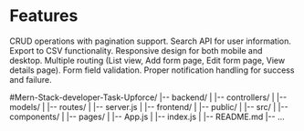 
# Features
CRUD operations with pagination support.
Search API for user information.
Export to CSV functionality.
Responsive design for both mobile and desktop.
Multiple routing (List view, Add form page, Edit form page, View details page).
Form field validation.
Proper notification handling for success and failure.

#Mern-Stack-developer-Task-Upforce/
|-- backend/
|   |-- controllers/
|   |-- models/
|   |-- routes/
|   |-- server.js
|
|-- frontend/
|   |-- public/
|   |-- src/
|       |-- components/
|       |-- pages/
|       |-- App.js
|       |-- index.js
|
|-- README.md
|-- ...

